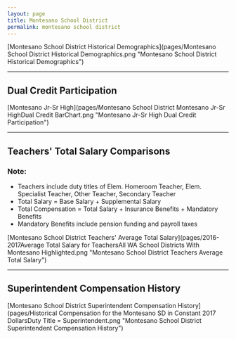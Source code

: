 ```yaml
---
layout: page
title: Montesano School District
permalink: montesano school district
---
```



[Montesano School District Historical Demographics](pages/Montesano School District Historical Demographics.png "Montesano School District Historical Demographics")

___

## Dual Credit Participation

[Montesano Jr-Sr High](pages/Montesano School District Montesano Jr-Sr HighDual Credit BarChart.png "Montesano Jr-Sr High Dual Credit Participation")


___

## Teachers' Total Salary Comparisons
### Note:
- Teachers include duty titles of Elem. Homeroom Teacher, Elem. Specialist Teacher, Other Teacher, Secondary Teacher
- Total Salary = Base Salary + Supplemental Salary
- Total Compensation = Total Salary + Insurance Benefits + Mandatory Benefits
- Mandatory Benefits include pension funding and payroll taxes

[Montesano School District Teachers' Average Total Salary](pages/2016-2017Average Total Salary for TeachersAll WA School Districts With Montesano Highlighted.png "Montesano School District Teachers Average Total Salary")


___

## Superintendent Compensation History

[Montesano School District Superintendent Compensation History](pages/Historical Compensation for the Montesano SD in Constant 2017 DollarsDuty Title = Superintendent.png "Montesano School District Superintendent Compensation History")


